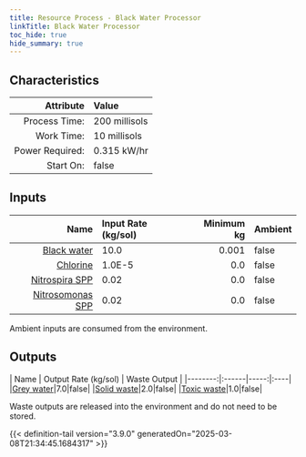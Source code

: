 ```yaml
---
title: Resource Process - Black Water Processor
linkTitle: Black Water Processor
toc_hide: true
hide_summary: true
---
```

<!-- This is generated by the MarsSim HelpGenertor, do not edit. -->

## Characteristics

| Attribute      | Value |
|--------:|:------|
|Process Time:|200 millisols|
|Work Time:|10 millisols|
|Power Required:|0.315 kW/hr|
|Start On:|false|

## Inputs
| Name      | Input Rate (kg/sol) | Minimum kg | Ambient |
|--------:|:------|-----:|:----|
|[Black water](/docs/definitions/resource/black-water)|10.0|0.001|false|
|[Chlorine](/docs/definitions/resource/chlorine)|1.0E-5|0.0|false|
|[Nitrospira SPP](/docs/definitions/resource/nitrospira-spp)|0.02|0.0|false|
|[Nitrosomonas SPP](/docs/definitions/resource/nitrosomonas-spp)|0.02|0.0|false|

Ambient inputs are consumed from the environment.

## Outputs
| Name      | Output Rate (kg/sol) | Waste Output |
|--------:|:------|-----:|:----|
|[Grey water](/docs/definitions/resource/grey-water)|7.0|false|
|[Solid waste](/docs/definitions/resource/solid-waste)|2.0|false|
|[Toxic waste](/docs/definitions/resource/toxic-waste)|1.0|false|

Waste outputs are released into the environment and do not need to be stored.


{{< definition-tail version="3.9.0" generatedOn="2025-03-08T21:34:45.1684317" >}}



